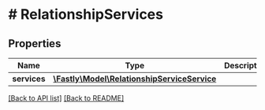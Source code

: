 # # RelationshipServices

## Properties

Name | Type | Description | Notes
------------ | ------------- | ------------- | -------------
**services** | [**\Fastly\Model\RelationshipServiceService**](RelationshipServiceService.md) |  | [optional] 


[[Back to API list]](../../README.md#endpoints) [[Back to README]](../../README.md)
